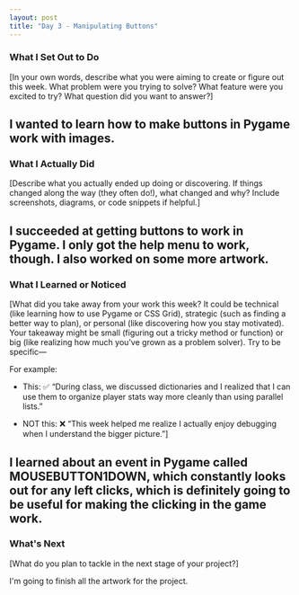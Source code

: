```yaml
---
layout: post
title: "Day 3 - Manipulating Buttons"
---
```


### What I Set Out to Do
[In your own words, describe what you were aiming to create or figure out this week. What problem were you trying to solve? What feature were you excited to try? What question did you want to answer?]

I wanted to learn how to make buttons in Pygame work with images.
---

### What I Actually Did

[Describe what you actually ended up doing or discovering. If things changed along the way (they often do!), what changed and why? Include screenshots, diagrams, or code snippets if helpful.]

I succeeded at getting buttons to work in Pygame. I only got the help menu to work, though. I also worked on some more artwork.
---

### What I Learned or Noticed

[What did you take away from your work this week?
It could be technical (like learning how to use Pygame or CSS Grid), strategic (such as finding a better way to plan), or personal (like discovering how you stay motivated). Your takeaway might be small (figuring out a tricky method or function) or big (like realizing how much you’ve grown as a problem solver).
Try to be specific—

For example: 
   * This: ✅ “During class, we discussed dictionaries and I realized that I can use them to organize player stats way more cleanly than using parallel lists.”

   * NOT this: ❌ “This week helped me realize I actually enjoy debugging when I understand the bigger picture.”]

I learned about an event in Pygame called MOUSEBUTTON1DOWN, which constantly looks out for any left clicks, which is definitely going to be useful for making the clicking in the game work.
---

### What's Next

[What do you plan to tackle in the next stage of your project?]

I'm going to finish all the artwork for the project.

